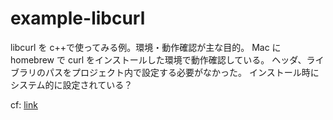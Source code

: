 # example-libcurl

libcurl を c++で使ってみる例。環境・動作確認が主な目的。
Mac に homebrew で curl をインストールした環境で動作確認している。
ヘッダ、ライブラリのパスをプロジェクト内で設定する必要がなかった。
インストール時にシステム的に設定されている？

cf: [link](https://qiita.com/edo_m18/items/a0073d81431bfd5681e2)
